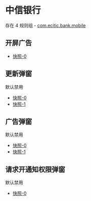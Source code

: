 # 中信银行

存在 4 规则组 - [com.ecitic.bank.mobile](/src/apps/com.ecitic.bank.mobile.ts)

## 开屏广告

- [快照-0](https://i.gkd.li/import/12701203)

## 更新弹窗

默认禁用

- [快照-0](https://i.gkd.li/import/12701217)
- [快照-1](https://i.gkd.li/import/12701250)

## 广告弹窗

默认禁用

- [快照-0](https://i.gkd.li/import/13402746)
- [快照-1](https://i.gkd.li/import/12701230)

## 请求开通知权限弹窗

默认禁用

- [快照-0](https://i.gkd.li/import/13399102)
